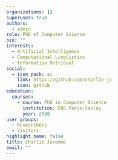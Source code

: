 ```yaml
---
organizations: []
superuser: true
authors:
  - admin
role: PhD of Computer Science
bio: ""
interests:
  - Artificial Intelligence
  - Computational Linguistics
  - Information Retrieval
social:
  - icon_pack: ai
    link: https://github.com/charlie-j/
    icon: github
education:
  courses:
    - course: PhD in Computer Science
      institution: ENS Paris-Saclay
      year: 2030
user_groups:
  - Researchers
  - Visitors
highlight_name: false
title: Charlie Jacomme
email: ""
---
```

